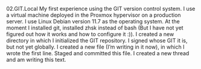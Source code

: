 02.GIT.Local 
My first experience using the GIT version control system.
I use a virtual machine deployed in the Proxmox hypervisor on a production server.
I use Linux Debian version 11.7 as the operating system.
At the moment I installed git, installed zhsk instead of bash (But I have not yet figured out how it
works and how to configure it :)). I created a new directory in which I initialized the GIT repository.
I signed whose GIT it is, but not yet globally. I created a new file (I’m writing in it now), in which
I wrote the first line. Staged and committed this file. I created a new thread and am writing this text.

